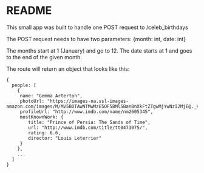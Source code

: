 # README

This small app was built to handle one POST request to /celeb_birthdays

The POST request needs to have two parameters: {month: int, date: int}

The months start at 1 (January) and go to 12.  The date starts at 1 and goes to the end of the given month.

The route will return an object that looks like this:

```
{
  people: [
    {
     name: "Gemma Arterton",
     photoUrl: "https://images-na.ssl-images-amazon.com/images/M/MV5BOTAwNTMwMzE5OF5BMl5BanBnXkFtZTgwMjYwNzI2MjE@._V1_UX140_CR0,0,140,209_AL_.jpg",
     profileUrl: "http://www.imdb.com/name/nm2605345",
     mostKnownWork: {
        title: "Prince of Persia: The Sands of Time",
        url: "http://www.imdb.com/title/tt0473075/",
        rating: 6.6,
        director: "Louis Leterrier"
     }
    },
    ...
  ]
}
```
